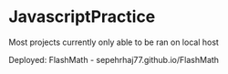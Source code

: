 # JavascriptPractice
Most projects currently only able to be ran on local host

Deployed:
FlashMath - sepehrhaj77.github.io/FlashMath
